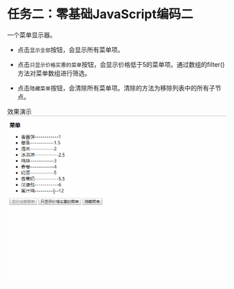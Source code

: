 # 任务二：零基础JavaScript编码二

一个菜单显示器。

- 点击`显示全部`按钮，会显示所有菜单项。

- 点击`只显示价格实惠的菜单`按钮，会显示价格低于5的菜单项。通过数组的filter()方法对菜单数组进行筛选。

- 点击`隐藏菜单`按钮，会清除所有菜单项。清除的方法为移除列表中的所有子节点。

效果演示
![效果演示](效果演示.gif)

